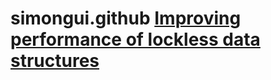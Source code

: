 # simongui.github [Improving performance of lockless data structures](http://simongui.github.io/2017/01/23/improving-lockless-synchronization-performance.html)